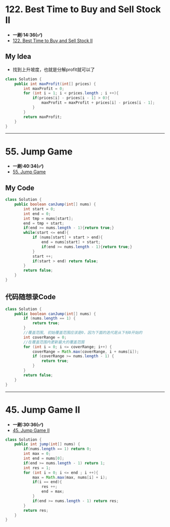 # 122. Best Time to Buy and Sell Stock II
* **一刷:14:36(✅)**
* [122. Best Time to Buy and Sell Stock II](https://leetcode.com/problems/best-time-to-buy-and-sell-stock-ii/description/)

## My Idea
* 找到上升坡度，也就是分解profit就可以了
```java
class Solution {
    public int maxProfit(int[] prices) {
        int maxProfit = 0;
        for (int i = 1; i < prices.length ; i ++){
            if(prices[i] - prices[i - 1] > 0){
                maxProfit = maxProfit + prices[i] - prices[i - 1];
            }
        }
        return maxProfit;
    }
}
```
***
# 55. Jump Game
* **一刷:40:34(✅)**
* [55. Jump Game](https://leetcode.com/problems/jump-game/)

## My Code
```java
class Solution {
    public boolean canJump(int[] nums) {
        int start = 0;
        int end = 0;
        int tmp = nums[start];
        end = tmp + start;
        if(end >= nums.length - 1){return true;}
        while(start <= end){
            if (nums[start] + start > end){
                end = nums[start] + start;
                if(end >= nums.length - 1){return true;}
            }
            start ++;
            if(start > end) return false;
        }
        return false;
    }
}
```
## 代码随想录Code
```java
class Solution {
    public boolean canJump(int[] nums) {
        if (nums.length == 1) {
            return true;
        }
        //覆盖范围, 初始覆盖范围应该是0，因为下面的迭代是从下标0开始的
        int coverRange = 0;
        //在覆盖范围内更新最大的覆盖范围
        for (int i = 0; i <= coverRange; i++) {
            coverRange = Math.max(coverRange, i + nums[i]);
            if (coverRange >= nums.length - 1) {
                return true;
            }
        }
        return false;
    }
}
```
***
# 45. Jump Game II
* **一刷:30:36(✅)**
* [45. Jump Game II](https://leetcode.com/problems/jump-game-ii/description/)
```java
class Solution {
    public int jump(int[] nums) {
        if(nums.length == 1) return 0;
        int max = 0;
        int end = nums[0];
        if(end >= nums.length - 1) return 1;
        int res = 1;
        for (int i = 0; i <= end ; i ++){
            max = Math.max(max, nums[i] + i);
            if(i == end){
                res ++;
                end = max;
            }
            if(end >= nums.length - 1) return res;
        }
        return res;
    }
}
```
